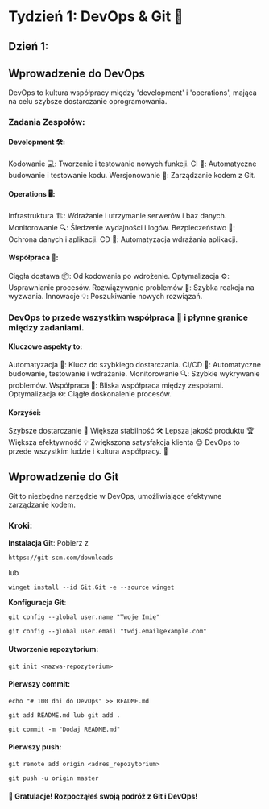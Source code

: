 # Tydzień 1: DevOps & Git 🚀

## Dzień 1: 

## Wprowadzenie do DevOps
DevOps to kultura współpracy między 'development' i 'operations', mająca na celu szybsze dostarczanie oprogramowania. 

### Zadania Zespołów:

#### Development 🛠️:
Kodowanie 💻: Tworzenie i testowanie nowych funkcji.
CI 🔄: Automatyczne budowanie i testowanie kodu.
Wersjonowanie 📝: Zarządzanie kodem z Git.

#### Operations 🖥️:
Infrastruktura 🏗️: Wdrażanie i utrzymanie serwerów i baz danych.
Monitorowanie 🔍: Śledzenie wydajności i logów.
Bezpieczeństwo 🔐: Ochrona danych i aplikacji.
CD 🚀: Automatyzacja wdrażania aplikacji.

#### Współpraca 🤝:
Ciągła dostawa 📦: Od kodowania po wdrożenie.
Optymalizacja ⚙️: Usprawnianie procesów.
Rozwiązywanie problemów 🧩: Szybka reakcja na wyzwania.
Innowacje 💡: Poszukiwanie nowych rozwiązań.

### DevOps to przede wszystkim współpraca 🤝 i płynne granice między zadaniami.

#### Kluczowe aspekty to:
Automatyzacja 🤖: Klucz do szybkiego dostarczania.
CI/CD 🔄: Automatyczne budowanie, testowanie i wdrażanie.
Monitorowanie 🔍: Szybkie wykrywanie problemów.
Współpraca 👥: Bliska współpraca między zespołami.
Optymalizacja ⚙️: Ciągłe doskonalenie procesów.

#### Korzyści:
Szybsze dostarczanie 🚀
Większa stabilność 🛠️
Lepsza jakość produktu 🏆
Większa efektywność 💡
Zwiększona satysfakcja klienta 😊
DevOps to przede wszystkim ludzie i kultura współpracy. 🌱

## Wprowadzenie do Git
Git to niezbędne narzędzie w DevOps, umożliwiające efektywne zarządzanie kodem.


### Kroki:

**Instalacja Git**: Pobierz z 
```
https://git-scm.com/downloads
```
lub
```
winget install --id Git.Git -e --source winget
```
**Konfiguracja Git**:
```
git config --global user.name "Twoje Imię"
```
```
git config --global user.email "twój.email@example.com"
```

#### Utworzenie repozytorium:
```
git init <nazwa-repozytorium>
```
#### Pierwszy commit:
```
echo "# 100 dni do DevOps" >> README.md 
```
```
git add README.md lub git add .
```
```
git commit -m "Dodaj README.md" 
```

#### Pierwszy push:
```
git remote add origin <adres_repozytorium>
```
```
git push -u origin master
```
#### 🎉 Gratulacje! Rozpocząłeś swoją podróż z Git i DevOps!